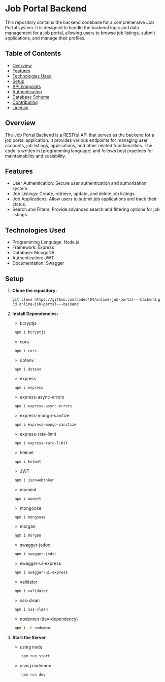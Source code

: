 # Job Portal Backend

This repository contains the backend codebase for a comprehensive Job Portal system. It is designed to handle the backend logic and data management for a job portal, allowing users to browse job listings, submit applications, and manage their profiles.

## Table of Contents

- [Overview](#overview)
- [Features](#features)
- [Technologies Used](#technologies-used)
- [Setup](#setup)
- [API Endpoints](#api-endpoints)
- [Authentication](#authentication)
- [Database Schema](#database-schema)
- [Contributing](#contributing)
- [License](#license)

## Overview

The Job Portal Backend is a RESTful API that serves as the backend for a job portal application. It provides various endpoints for managing user accounts, job listings, applications, and other related functionalities. The code is written in [programming language] and follows best practices for maintainability and scalability.

## Features

- User Authentication: Secure user authentication and authorization system.
- Job Listings: Create, retrieve, update, and delete job listings.
- Job Applications: Allow users to submit job applications and track their status.
- Search and Filters: Provide advanced search and filtering options for job listings.

## Technologies Used

- Programming Language: Node.js
- Framework: Express
- Database: MongoDB
- Authentication: JWT
- Documentation: Swagger

## Setup

1. **Clone the repository:**

   ```bash
   git clone https://github.com/codec404/online-job-portal---backend.git
   cd online-job-portal---backend

   ```

2. **Install Dependencies:**

   - bcryptjs

   ```bash
    npm i bcryptjs
   ```

   - cors

   ```bash
    npm i cors
   ```

   - dotenv

   ```bash
    npm i dotenv
   ```

   - express

   ```bash
    npm i express
   ```

   - express-async-errors

   ```bash
    npm i express-async-errors
   ```

   - express-mongo-sanitize

   ```bash
    npm i express-mongo-sanitize
   ```

   - express-rate-limit

   ```bash
    npm i express-rate-limit
   ```

   - helmet

   ```bash
    npm i helmet
   ```

   - JWT

   ```bash
    npm i jsonwebtoken
   ```

   - moment

   ```bash
    npm i moment
   ```

   - mongoose

   ```bash
    npm i mongoose
   ```

   - morgan

   ```bash
    npm i morgan
   ```

   - swagger-jsdoc

   ```bash
    npm i swagger-jsdoc
   ```

   - swagger-ui-express

   ```bash
    npm i swagger-ui-express
   ```

   - validator

   ```bash
    npm i validator
   ```

   - xss-clean

   ```bash
    npm i xss-clean
   ```

   - nodemon (dev-dependency)

   ```bash
    npm i -D nodemon
   ```

3. **Start the Server**
   - using node
   ```bash
       npm run start
   ```
   - using nodemon
   ```bash
       npm run dev
   ```
